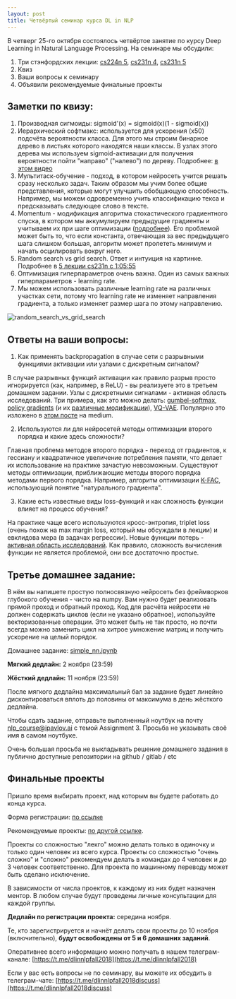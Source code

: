 ```yaml
---
layout: post
title: Четвёртый семинар курса DL in NLP
---
```


В четверг 25-го октября состоялось четвёртое занятие по курсу Deep Learning in Natural Language Processing.
На семинаре мы обсудили:

1) Три стэнфордских лекции: [cs224n 5](https://youtu.be/isPiE-DBagM),
[cs231n 4](https://youtu.be/i94OvYb6noo),
[cs231n 5](https://youtu.be/gYpoJMlgyXA)
2) Квиз
3) Bаши вопросы к семинару
4) Объявили рекомендуемые финальные проекты

## Заметки по квизу:
1. Производная сигмоиды: sigmoid'(x) = sigmoid(x)(1 - sigmoid(x))
1. Иерархический софтмакс: используется для ускорения (x50) подсчёта вероятности класса.
Для этого мы строим бинарное дерево в листьях которого находятся наши классы. В узлах этого дерева мы используем
sigmoid-активации для получения вероятности пойти "направо" ("налево") по дереву.
Подробнее: [в этом видео](https://www.youtube.com/watch?v=B95LTf2rVWM)
1. Мультитаск-обучение - подход, в котором нейросеть учится решать сразу несколько задач.
Таким образом мы учим более общие представления, которые могут улучшить обобщающую способность.
Например, мы можем одровременно учить классификацию текса и предсказывать следующее слово в тексте.
1. Momentum - модификация алгоритма стохастического градиентного спуска, в котором мы аккумулируем предыдущие градиенты
и учитываем их при шаге оптимизации ([подробнее](https://distill.pub/2017/momentum/)). Его проблемой может быть то, что
если константа, отвечающая за вес предыдущего шага слишком большая, алгоритм может пролететь минимум и начать осцилировать
вокруг него.
1. Random search vs grid search. Ответ и интуиция на картинке.
Подробнее в [5 лекции cs231n c 1:05:55](https://youtu.be/gYpoJMlgyXA?t=3955)
1. Оптимизация гиперпараметров очень важна. Один из самых важных гиперпараметров - learning rate.
1. Мы можем использовать различные learning rate на различных участках сети, потому что learning rate не изменяет направления
градиента, а только изменяет размер шага по этому направлению.

![random_search_vs_grid_search](https://i.stack.imgur.com/cIDuR.png)

## Ответы на ваши вопросы:
1. Как применять backpropagation в случае сети с разрывными функциями активации или узлами с дискретным сигналом?

В случае разрывных функций активации как правило разрыв просто игнорируется
(как, например, в ReLU) - вы реализуете это в третьем домашнем задании.
Узлы с дискретными сигналами - активная область исследований.
Три примера, как это можно делать: [gumbel-softmax](https://arxiv.org/abs/1611.01144),
[policy gradients](http://www-anw.cs.umass.edu/~barto/courses/cs687/williams92simple.pdf)
(и их [различные модификации](https://arxiv.org/abs/1703.07370)),
[VQ-VAE](https://arxiv.org/abs/1711.00937). Популярно это изложено в
[этом посте](https://medium.com/mini-distill/discrete-optimization-beyond-reinforce-5ca171bebf17) на medium.

2. Используются ли для нейросетей методы оптимизации второго порядка и какие здесь сложности?

Главная проблема методов второго порядка - переход от градиентов, к гессиану и квадратичное увеличение потребления памяти,
что делает их использование на практике зачастую невозможным.
Существуют методы оптимизации, приближающие методы второго порядка методами первого порядка. Например, алгоритм оптимизации
[K-FAC](https://arxiv.org/abs/1503.05671), использующий понятие "натурального градиента".

3. Какие есть известные виды loss-функций и как сложность функции влияет на процесс обучения?

На практике чаще всего используются кросс-энтропия, triplet loss (очень похож на max margin loss, который мы обсуждали в лекции)
и евклидова мера (в задачах регрессии). Новые функции потерь - [активная область исследований](https://arxiv.org/abs/1503.05671).
Как правило, сложность вычисления функции не является проблемой, они все достаточно простые.

## Третье домашнее задание:
В нём вы напишете простую полносвязную нейросеть без фреймворков глубокого обучения - чисто на numpy.
Вам нужно будет реализовать прямой проход и обратный проход.
Код для расчёта нейросети не должен содержать циклов (если не указано обратное), используйте векторизованные операции.
Это может быть не так просто, но почти всегда можно заменить цикл на хитрое умножение матриц и получить ускорение на целый порядок.

Домашнее задание: [simple_nn.ipynb](https://github.com/deepmipt/deep-nlp-seminars/blob/master/seminar_04/simple_nn.ipynb)

__Мягкий дедлайн:__ 2 ноября (23:59)

__Жёсткий дедлайн:__ 11 ноября (23:59)

После мягкого дедлайна максимальный бал за задание будет линейно дисконтироваться
вплоть до половины от максимума в день жёсткого дедлайна.

Чтобы сдать задание, отправьте выполненный ноутбук на почту nlp_course@ipavlov.ai с темой Assignment 3.
Просьба не указывать своё имя в самом ноутбуке.

Очень большая просьба не выкладывать решение домашнего задания в публично доступные репозитории на github / gitlab / etc

## Финальные проекты
Пришло время выбирать проект, над которым вы будете работать до конца курса.

Форма регистрации: [по ссылке](https://goo.gl/forms/Si5CZV98fYsnOieB2)

Рекомендуемые проекты: [по другой ссылке](https://docs.google.com/spreadsheets/d/1XytqPfsCM7tj5RgIFEKU-Cs5QlNF2sREaT_SzcRAvvY/edit?usp=sharing).

Проекты со сложностью "лекго" можно делать только в одиночку и только один человек из всего курса.
Проекты со сложностью "очень сложно" и "сложно" рекомендуем делать в командах до 4 человек и до 3 человек соответственно.
Для проекта по машинному переводу может быть сделано исключение.

В зависимости от числа проектов, к каждому из них будет назначен ментор.
В любом случае будут проведены личные консультации для каждой группы.

__Дедлайн по регистрации проекта:__ середина ноября.

Те, кто зарегистрируется и начнёт делать свои проекты до 10 ноября (включительно),
__будут освобождены от 5 и 6 домашних заданий__.


Оперативнее всего информацию можно получать в нашем телеграм-канале: [https://t.me/dlinnlpfall2018](https://t.me/dlinnlpfall2018)

Если у вас есть вопросы не по семинару, вы можете их обсудить в телеграм-чате: [https://t.me/dlinnlpfall2018discuss](https://t.me/dlinnlpfall2018discuss)
